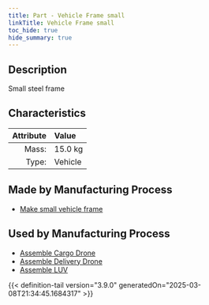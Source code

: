 ```yaml
---
title: Part - Vehicle Frame small
linkTitle: Vehicle Frame small
toc_hide: true
hide_summary: true
---
```

<!-- This is generated by the MarsSim HelpGenertor, do not edit. -->

## Description
Small steel frame

## Characteristics

| Attribute      | Value |
|--------:|:------|
|Mass:|15.0 kg|
|Type:|Vehicle|

## Made by Manufacturing Process

- [Make small vehicle frame](/docs/definitions/process/make-small-vehicle-frame)

## Used by Manufacturing Process

- [Assemble Cargo Drone](/docs/definitions/process/assemble-cargo-drone)
- [Assemble Delivery Drone](/docs/definitions/process/assemble-delivery-drone)
- [Assemble LUV](/docs/definitions/process/assemble-luv)



{{< definition-tail version="3.9.0" generatedOn="2025-03-08T21:34:45.1684317" >}}



